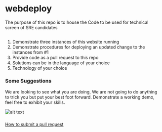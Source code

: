 # webdeploy
The purpose of this repo is to house the Code to be used for technical screen of SRE candidates

## 

1. Demonstrate three instances of this website running
2. Demonstrate procedures for deploying an updated change to the instances from #1
3. Provide code as a pull request to this repo
4. Solutions can be in the language of your choice
5. Technology of your choice



### Some Suggestions

We are looking to see what you are doing, We are not going to do anything to trick you but put your best foot forward. Demonstrate a working demo, feel free to exhibit your skills.

![alt text](https://github.com/chandrakothapally/webdeploy/scale_deployment.png)

###

[How to submit a pull request](https://help.github.com/articles/creating-a-pull-request)
